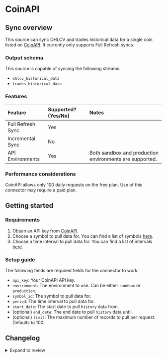 # CoinAPI

## Sync overview

This source can sync OHLCV and trades historical data for a single coin listed on
[CoinAPI](https://www.coinapi.io/). It currently only supports Full Refresh
syncs.

### Output schema

This source is capable of syncing the following streams:

- `ohlcv_historical_data`
- `trades_historical_data`

### Features

| Feature           | Supported? \(Yes/No\) | Notes                                                   |
| :---------------- | :-------------------- | :------------------------------------------------------ |
| Full Refresh Sync | Yes                   |                                                         |
| Incremental Sync  | No                    |                                                         |
| API Environments  | Yes                   | Both sandbox and production environments are supported. |

### Performance considerations

CoinAPI allows only 100 daily requests on the free plan. Use of this connector
may require a paid plan.

## Getting started

### Requirements

1. Obtain an API key from [CoinAPI](https://www.coinapi.io/).
2. Choose a symbol to pull data for. You can find a list of symbols [here](https://docs.coinapi.io/#list-all-symbols-get).
3. Choose a time interval to pull data for. You can find a list of intervals [here](https://docs.coinapi.io/#list-all-periods-get).

### Setup guide

The following fields are required fields for the connector to work:

- `api_key`: Your CoinAPI API key.
- `environment`: The environment to use. Can be either `sandbox` or `production`.
- `symbol_id`: The symbol to pull data for.
- `period`: The time interval to pull data for.
- `start_date`: The start date to pull `history` data from.
- (optional) `end_date`: The end date to pull `history` data until.
- (optional) `limit`: The maximum number of records to pull per request. Defaults to 100.

## Changelog

<details>
  <summary>Expand to review</summary>

| Version | Date       | Pull Request                                              | Subject                                                                                     |
| :------ | :--------- | :-------------------------------------------------------- | :------------------------------------------------------------------------------------------ |
| 0.3.4 | 2024-12-14 | [49503](https://github.com/airbytehq/airbyte/pull/49503) | Update dependencies |
| 0.3.3 | 2024-12-12 | [49150](https://github.com/airbytehq/airbyte/pull/49150) | Update dependencies |
| 0.3.2 | 2024-10-29 | [47739](https://github.com/airbytehq/airbyte/pull/47739) | Update dependencies |
| 0.3.1 | 2024-08-16 | [44196](https://github.com/airbytehq/airbyte/pull/44196) | Bump source-declarative-manifest version |
| 0.3.0 | 2024-08-15 | [44164](https://github.com/airbytehq/airbyte/pull/44164) | Refactor connector to manifest-only format |
| 0.2.16 | 2024-08-10 | [43507](https://github.com/airbytehq/airbyte/pull/43507) | Update dependencies |
| 0.2.15 | 2024-08-03 | [43091](https://github.com/airbytehq/airbyte/pull/43091) | Update dependencies |
| 0.2.14 | 2024-07-27 | [42599](https://github.com/airbytehq/airbyte/pull/42599) | Update dependencies |
| 0.2.13 | 2024-07-20 | [42238](https://github.com/airbytehq/airbyte/pull/42238) | Update dependencies |
| 0.2.12 | 2024-07-13 | [41763](https://github.com/airbytehq/airbyte/pull/41763) | Update dependencies |
| 0.2.11 | 2024-07-10 | [41488](https://github.com/airbytehq/airbyte/pull/41488) | Update dependencies |
| 0.2.10 | 2024-07-09 | [41206](https://github.com/airbytehq/airbyte/pull/41206) | Update dependencies |
| 0.2.9 | 2024-07-06 | [40976](https://github.com/airbytehq/airbyte/pull/40976) | Update dependencies |
| 0.2.8 | 2024-06-26 | [40315](https://github.com/airbytehq/airbyte/pull/40315) | Update dependencies |
| 0.2.7 | 2024-06-22 | [40062](https://github.com/airbytehq/airbyte/pull/40062) | Update dependencies |
| 0.2.6 | 2024-06-06 | [39257](https://github.com/airbytehq/airbyte/pull/39257) | [autopull] Upgrade base image to v1.2.2 |
| 0.2.5 | 2024-05-21 | [38139](https://github.com/airbytehq/airbyte/pull/38139) | Make connector compatable with builder                 ` |
| 0.2.4 | 2024-04-19 | [37138](https://github.com/airbytehq/airbyte/pull/37138) | Updating to 0.80.0 CDK |
| 0.2.3 | 2024-04-18 | [37138](https://github.com/airbytehq/airbyte/pull/37138) | Manage dependencies with Poetry. |
| 0.2.2 | 2024-04-15 | [37138](https://github.com/airbytehq/airbyte/pull/37138) | Base image migration: remove Dockerfile and use the python-connector-base image |
| 0.2.1 | 2024-04-12 | [37138](https://github.com/airbytehq/airbyte/pull/37138) | schema descriptions |
| 0.2.0   | 2024-02-05 | [#34826](https://github.com/airbytehq/airbyte/pull/34826) | Fix catalog types for fields `bid_price` and `bid_size` in stream `quotes_historical_data`. |
| 0.1.1   | 2022-12-19 | [#20600](https://github.com/airbytehq/airbyte/pull/20600) | Add quotes historical data stream                                                           |
| 0.1.0   | 2022-10-21 | [#18302](https://github.com/airbytehq/airbyte/pull/18302) | New source                                                                                  |

</details>
